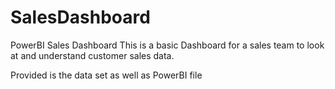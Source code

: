 # SalesDashboard
PowerBI Sales Dashboard
This is a basic Dashboard for a sales team to look at and understand customer sales data.

Provided is the data set as well as PowerBI file
